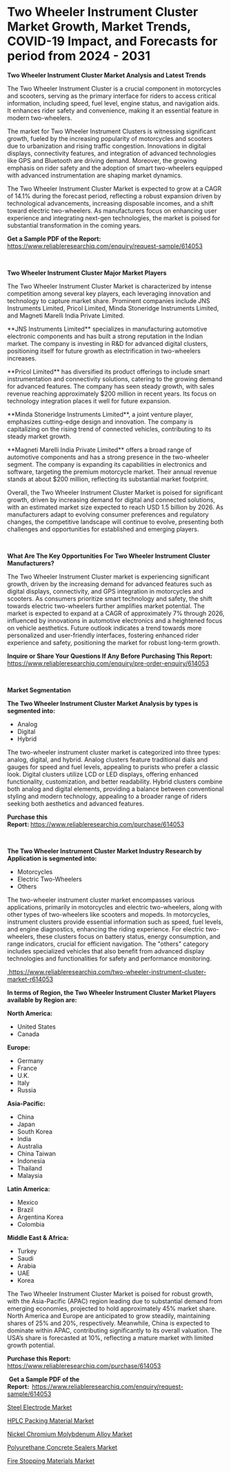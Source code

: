 <p><h1>Two Wheeler Instrument Cluster Market Growth, Market Trends, COVID-19 Impact, and Forecasts for period from 2024 - 2031</h1></p><p><strong>Two Wheeler Instrument Cluster Market Analysis and Latest Trends</strong></p>
<p><p>The Two Wheeler Instrument Cluster is a crucial component in motorcycles and scooters, serving as the primary interface for riders to access critical information, including speed, fuel level, engine status, and navigation aids. It enhances rider safety and convenience, making it an essential feature in modern two-wheelers. </p><p>The market for Two Wheeler Instrument Clusters is witnessing significant growth, fueled by the increasing popularity of motorcycles and scooters due to urbanization and rising traffic congestion. Innovations in digital displays, connectivity features, and integration of advanced technologies like GPS and Bluetooth are driving demand. Moreover, the growing emphasis on rider safety and the adoption of smart two-wheelers equipped with advanced instrumentation are shaping market dynamics. </p><p>The Two Wheeler Instrument Cluster Market is expected to grow at a CAGR of 14.1% during the forecast period, reflecting a robust expansion driven by technological advancements, increasing disposable incomes, and a shift toward electric two-wheelers. As manufacturers focus on enhancing user experience and integrating next-gen technologies, the market is poised for substantial transformation in the coming years.</p></p>
<p><strong>Get a Sample PDF of the Report:&nbsp;</strong> <a href="https://www.reliableresearchiq.com/enquiry/request-sample/614053?utm_campaign=1106&utm_medium=2&utm_source=Github&utm_content=ia&utm_term=11122024&utm_id=two-wheeler-instrument-cluster">https://www.reliableresearchiq.com/enquiry/request-sample/614053</a></p>
<p>&nbsp;</p>
<p><strong>Two Wheeler Instrument Cluster Major Market Players</strong></p>
<p><p>The Two Wheeler Instrument Cluster Market is characterized by intense competition among several key players, each leveraging innovation and technology to capture market share. Prominent companies include JNS Instruments Limited, Pricol Limited, Minda Stoneridge Instruments Limited, and Magneti Marelli India Private Limited.</p><p>**JNS Instruments Limited** specializes in manufacturing automotive electronic components and has built a strong reputation in the Indian market. The company is investing in R&D for advanced digital clusters, positioning itself for future growth as electrification in two-wheelers increases.</p><p>**Pricol Limited** has diversified its product offerings to include smart instrumentation and connectivity solutions, catering to the growing demand for advanced features. The company has seen steady growth, with sales revenue reaching approximately $200 million in recent years. Its focus on technology integration places it well for future expansion.</p><p>**Minda Stoneridge Instruments Limited**, a joint venture player, emphasizes cutting-edge design and innovation. The company is capitalizing on the rising trend of connected vehicles, contributing to its steady market growth.</p><p>**Magneti Marelli India Private Limited** offers a broad range of automotive components and has a strong presence in the two-wheeler segment. The company is expanding its capabilities in electronics and software, targeting the premium motorcycle market. Their annual revenue stands at about $200 million, reflecting its substantial market footprint.</p><p>Overall, the Two Wheeler Instrument Cluster Market is poised for significant growth, driven by increasing demand for digital and connected solutions, with an estimated market size expected to reach USD 1.5 billion by 2026. As manufacturers adapt to evolving consumer preferences and regulatory changes, the competitive landscape will continue to evolve, presenting both challenges and opportunities for established and emerging players.</p></p>
<p>&nbsp;</p>
<p><strong>What Are The Key Opportunities For Two Wheeler Instrument Cluster Manufacturers?</strong></p>
<p><p>The Two Wheeler Instrument Cluster market is experiencing significant growth, driven by the increasing demand for advanced features such as digital displays, connectivity, and GPS integration in motorcycles and scooters. As consumers prioritize smart technology and safety, the shift towards electric two-wheelers further amplifies market potential. The market is expected to expand at a CAGR of approximately 7% through 2026, influenced by innovations in automotive electronics and a heightened focus on vehicle aesthetics. Future outlook indicates a trend towards more personalized and user-friendly interfaces, fostering enhanced rider experience and safety, positioning the market for robust long-term growth.</p></p>
<p><strong>Inquire or Share Your Questions If Any Before Purchasing This Report:</strong> <a href="https://www.reliableresearchiq.com/enquiry/pre-order-enquiry/614053?utm_campaign=1106&utm_medium=2&utm_source=Github&utm_content=ia&utm_term=11122024&utm_id=two-wheeler-instrument-cluster">https://www.reliableresearchiq.com/enquiry/pre-order-enquiry/614053</a></p>
<p>&nbsp;</p>
<p><strong>Market Segmentation</strong></p>
<p><strong>The Two Wheeler Instrument Cluster Market Analysis by types is segmented into:</strong></p>
<p><ul><li>Analog</li><li>Digital</li><li>Hybrid</li></ul></p>
<p><p>The two-wheeler instrument cluster market is categorized into three types: analog, digital, and hybrid. Analog clusters feature traditional dials and gauges for speed and fuel levels, appealing to purists who prefer a classic look. Digital clusters utilize LCD or LED displays, offering enhanced functionality, customization, and better readability. Hybrid clusters combine both analog and digital elements, providing a balance between conventional styling and modern technology, appealing to a broader range of riders seeking both aesthetics and advanced features.</p></p>
<p><strong>Purchase this Report:&nbsp;</strong><a href="https://www.reliableresearchiq.com/purchase/614053?utm_campaign=1106&utm_medium=2&utm_source=Github&utm_content=ia&utm_term=11122024&utm_id=two-wheeler-instrument-cluster">https://www.reliableresearchiq.com/purchase/614053</a></p>
<p>&nbsp;</p>
<p><strong>The Two Wheeler Instrument Cluster Market Industry Research by Application is segmented into:</strong></p>
<p><ul><li>Motorcycles</li><li>Electric Two-Wheelers</li><li>Others</li></ul></p>
<p><p>The two-wheeler instrument cluster market encompasses various applications, primarily in motorcycles and electric two-wheelers, along with other types of two-wheelers like scooters and mopeds. In motorcycles, instrument clusters provide essential information such as speed, fuel levels, and engine diagnostics, enhancing the riding experience. For electric two-wheelers, these clusters focus on battery status, energy consumption, and range indicators, crucial for efficient navigation. The "others" category includes specialized vehicles that also benefit from advanced display technologies and functionalities for safety and performance monitoring.</p></p>
<p><a href="https://www.reliableresearchiq.com/two-wheeler-instrument-cluster-market-r614053?utm_campaign=1106&utm_medium=2&utm_source=Github&utm_content=ia&utm_term=11122024&utm_id=two-wheeler-instrument-cluster">&nbsp;https://www.reliableresearchiq.com/two-wheeler-instrument-cluster-market-r614053</a></p>
<p><strong>In terms of Region, the Two Wheeler Instrument Cluster Market Players available by Region are:</strong></p>
<p>
    <p> <strong> North America: </strong>
        <ul>
            <li>United States</li>
            <li>Canada</li>
        </ul>
        </p> 
    <p> <strong> Europe: </strong>
        <ul>
            <li>Germany</li>
            <li>France</li>
            <li>U.K.</li>
            <li>Italy</li>
            <li>Russia</li>
        </ul>
        </p> 
    <p> <strong> Asia-Pacific: </strong>
        <ul>
            <li>China</li>
            <li>Japan</li>
            <li>South Korea</li>
            <li>India</li>
            <li>Australia</li>
            <li>China Taiwan</li>
            <li>Indonesia</li>
            <li>Thailand</li>
            <li>Malaysia</li>
        </ul>
        </p> 
    <p> <strong> Latin America: </strong>
        <ul>
            <li>Mexico</li>
            <li>Brazil</li>
            <li>Argentina Korea</li>
            <li>Colombia</li>
        </ul>
        </p> 
    <p> <strong> Middle East & Africa: </strong>
        <ul>
            <li>Turkey</li>
            <li>Saudi</li>
            <li>Arabia</li>
            <li>UAE</li>
            <li>Korea</li>
        </ul>
    </p>
    </p>
<p><p>The Two Wheeler Instrument Cluster Market is poised for robust growth, with the Asia-Pacific (APAC) region leading due to substantial demand from emerging economies, projected to hold approximately 45% market share. North America and Europe are anticipated to grow steadily, maintaining shares of 25% and 20%, respectively. Meanwhile, China is expected to dominate within APAC, contributing significantly to its overall valuation. The USA’s share is forecasted at 10%, reflecting a mature market with limited growth potential.</p></p>
<p><strong>Purchase this Report: </strong><a href="https://www.reliableresearchiq.com/purchase/614053?utm_campaign=1106&utm_medium=2&utm_source=Github&utm_content=ia&utm_term=11122024&utm_id=two-wheeler-instrument-cluster">https://www.reliableresearchiq.com/purchase/614053</a></p>
<p>&nbsp;<strong>Get a Sample PDF of the Report:&nbsp;&nbsp;</strong><a href="https://www.reliableresearchiq.com/enquiry/request-sample/614053?utm_campaign=1106&utm_medium=2&utm_source=Github&utm_content=ia&utm_term=11122024&utm_id=two-wheeler-instrument-cluster">https://www.reliableresearchiq.com/enquiry/request-sample/614053</a></p>
<p><strong></strong></p>
<p><p><a href="https://www.linkedin.com/pulse/steel-electrode-market-research-report-analyzing-growth-rwale?utm_campaign=1106&utm_medium=2&utm_source=Github&utm_content=ia&utm_term=11122024&utm_id=two-wheeler-instrument-cluster">Steel Electrode Market</a></p><p><a href="https://www.linkedin.com/pulse/detailed-examination-hplc-packing-material-market-size-projecting-aypye?utm_campaign=1106&utm_medium=2&utm_source=Github&utm_content=ia&utm_term=11122024&utm_id=two-wheeler-instrument-cluster">HPLC Packing Material Market</a></p><p><a href="https://www.linkedin.com/pulse/influencing-factors-nickel-chromium-molybdenum-alloy-9xcue?utm_campaign=1106&utm_medium=2&utm_source=Github&utm_content=ia&utm_term=11122024&utm_id=two-wheeler-instrument-cluster">Nickel Chromium Molybdenum Alloy Market</a></p><p><a href="https://www.linkedin.com/pulse/study-onthe-value-market-segmentation-share-analysis-polyurethane-q9c3e?utm_campaign=1106&utm_medium=2&utm_source=Github&utm_content=ia&utm_term=11122024&utm_id=two-wheeler-instrument-cluster">Polyurethane Concrete Sealers Market</a></p><p><a href="https://www.linkedin.com/pulse/fire-stopping-materials-market-trends-drivers-whats-propelling-5lj6e?utm_campaign=1106&utm_medium=2&utm_source=Github&utm_content=ia&utm_term=11122024&utm_id=two-wheeler-instrument-cluster">Fire Stopping Materials Market</a></p></p>
